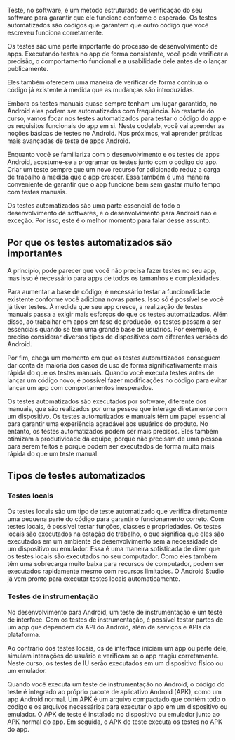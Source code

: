 Teste, no software, é um método estruturado de verificação do seu software para garantir que ele funcione conforme o esperado. Os testes automatizados são códigos que garantem que outro código que você escreveu funciona corretamente.

Os testes são uma parte importante do processo de desenvolvimento de apps. Executando testes no app de forma consistente, você pode verificar a precisão, o comportamento funcional e a usabilidade dele antes de o lançar publicamente.

Eles também oferecem uma maneira de verificar de forma contínua o código já existente à medida que as mudanças são introduzidas.

Embora os testes manuais quase sempre tenham um lugar garantido, no Android eles podem ser automatizados com frequência. No restante do curso, vamos focar nos testes automatizados para testar o código do app e os requisitos funcionais do app em si. Neste codelab, você vai aprender as noções básicas de testes no Android. Nos próximos, vai aprender práticas mais avançadas de teste de apps Android.

Enquanto você se familiariza com o desenvolvimento e os testes de apps Android, acostume-se a programar os testes junto com o código do app. Criar um teste sempre que um novo recurso for adicionado reduz a carga de trabalho à medida que o app crescer. Essa também é uma maneira conveniente de garantir que o app funcione bem sem gastar muito tempo com testes manuais.

Os testes automatizados são uma parte essencial de todo o desenvolvimento de softwares, e o desenvolvimento para Android não é exceção. Por isso, este é o melhor momento para falar desse assunto.

## **Por que os testes automatizados são importantes**

A princípio, pode parecer que você não precisa fazer testes no seu app, mas isso é necessário para apps de todos os tamanhos e complexidades.

Para aumentar a base de código, é necessário testar a funcionalidade existente conforme você adiciona novas partes. Isso só é possível se você já tiver testes. À medida que seu app cresce, a realização de testes manuais passa a exigir mais esforços do que os testes automatizados. Além disso, ao trabalhar em apps em fase de produção, os testes passam a ser essenciais quando se tem uma grande base de usuários. Por exemplo, é preciso considerar diversos tipos de dispositivos com diferentes versões do Android.

Por fim, chega um momento em que os testes automatizados conseguem dar conta da maioria dos casos de uso de forma significativamente mais rápida do que os testes manuais. Quando você executa testes antes de lançar um código novo, é possível fazer modificações no código para evitar lançar um app com comportamentos inesperados.

Os testes automatizados são executados por software, diferente dos manuais, que são realizados por uma pessoa que interage diretamente com um dispositivo. Os testes automatizados e manuais têm um papel essencial para garantir uma experiência agradável aos usuários do produto. No entanto, os testes automatizados podem ser mais precisos. Eles também otimizam a produtividade da equipe, porque não precisam de uma pessoa para serem feitos e porque podem ser executados de forma muito mais rápida do que um teste manual.

## **Tipos de testes automatizados**

### Testes locais

Os testes locais são um tipo de teste automatizado que verifica diretamente uma pequena parte do código para garantir o funcionamento correto. Com testes locais, é possível testar funções, classes e propriedades. Os testes locais são executados na estação de trabalho, o que significa que eles são executados em um ambiente de desenvolvimento sem a necessidade de um dispositivo ou emulador. Essa é uma maneira sofisticada de dizer que os testes locais são executados no seu computador. Como eles também têm uma sobrecarga muito baixa para recursos de computador, podem ser executados rapidamente mesmo com recursos limitados. O Android Studio já vem pronto para executar testes locais automaticamente.

### **Testes de instrumentação**

No desenvolvimento para Android, um teste de instrumentação é um teste de interface. Com os testes de instrumentação, é possível testar partes de um app que dependem da API do Android, além de serviços e APIs da plataforma.

Ao contrário dos testes locais, os de interface iniciam um app ou parte dele, simulam interações do usuário e verificam se o app reagiu corretamente. Neste curso, os testes de IU serão executados em um dispositivo físico ou um emulador.

Quando você executa um teste de instrumentação no Android, o código do teste é integrado ao próprio pacote de aplicativo Android (APK), como um app Android normal. Um APK é um arquivo compactado que contém todo o código e os arquivos necessários para executar o app em um dispositivo ou emulador. O APK de teste é instalado no dispositivo ou emulador junto ao APK normal do app. Em seguida, o APK de teste executa os testes no APK do app.